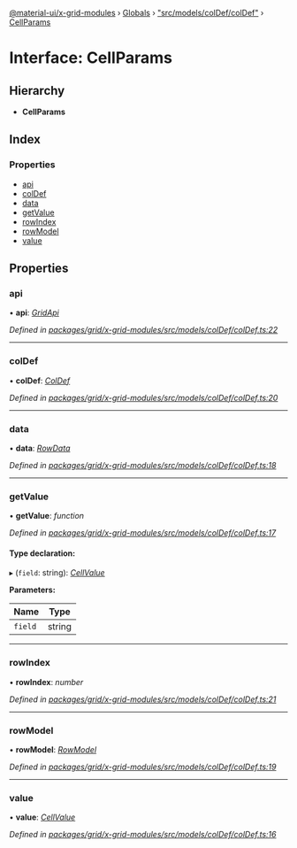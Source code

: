 [@material-ui/x-grid-modules](../README.md) › [Globals](../globals.md) › ["src/models/colDef/colDef"](../modules/_src_models_coldef_coldef_.md) › [CellParams](_src_models_coldef_coldef_.cellparams.md)

# Interface: CellParams

## Hierarchy

* **CellParams**

## Index

### Properties

* [api](_src_models_coldef_coldef_.cellparams.md#api)
* [colDef](_src_models_coldef_coldef_.cellparams.md#coldef)
* [data](_src_models_coldef_coldef_.cellparams.md#data)
* [getValue](_src_models_coldef_coldef_.cellparams.md#getvalue)
* [rowIndex](_src_models_coldef_coldef_.cellparams.md#rowindex)
* [rowModel](_src_models_coldef_coldef_.cellparams.md#rowmodel)
* [value](_src_models_coldef_coldef_.cellparams.md#value)

## Properties

###  api

• **api**: *[GridApi](../modules/_src_models_gridapi_.md#gridapi)*

*Defined in [packages/grid/x-grid-modules/src/models/colDef/colDef.ts:22](https://github.com/mui-org/material-ui-x/blob/02342a6/packages/grid/x-grid-modules/src/models/colDef/colDef.ts#L22)*

___

###  colDef

• **colDef**: *[ColDef](_src_models_coldef_coldef_.coldef.md)*

*Defined in [packages/grid/x-grid-modules/src/models/colDef/colDef.ts:20](https://github.com/mui-org/material-ui-x/blob/02342a6/packages/grid/x-grid-modules/src/models/colDef/colDef.ts#L20)*

___

###  data

• **data**: *[RowData](_src_models_rows_.rowdata.md)*

*Defined in [packages/grid/x-grid-modules/src/models/colDef/colDef.ts:18](https://github.com/mui-org/material-ui-x/blob/02342a6/packages/grid/x-grid-modules/src/models/colDef/colDef.ts#L18)*

___

###  getValue

• **getValue**: *function*

*Defined in [packages/grid/x-grid-modules/src/models/colDef/colDef.ts:17](https://github.com/mui-org/material-ui-x/blob/02342a6/packages/grid/x-grid-modules/src/models/colDef/colDef.ts#L17)*

#### Type declaration:

▸ (`field`: string): *[CellValue](../modules/_src_models_rows_.md#cellvalue)*

**Parameters:**

Name | Type |
------ | ------ |
`field` | string |

___

###  rowIndex

• **rowIndex**: *number*

*Defined in [packages/grid/x-grid-modules/src/models/colDef/colDef.ts:21](https://github.com/mui-org/material-ui-x/blob/02342a6/packages/grid/x-grid-modules/src/models/colDef/colDef.ts#L21)*

___

###  rowModel

• **rowModel**: *[RowModel](_src_models_rows_.rowmodel.md)*

*Defined in [packages/grid/x-grid-modules/src/models/colDef/colDef.ts:19](https://github.com/mui-org/material-ui-x/blob/02342a6/packages/grid/x-grid-modules/src/models/colDef/colDef.ts#L19)*

___

###  value

• **value**: *[CellValue](../modules/_src_models_rows_.md#cellvalue)*

*Defined in [packages/grid/x-grid-modules/src/models/colDef/colDef.ts:16](https://github.com/mui-org/material-ui-x/blob/02342a6/packages/grid/x-grid-modules/src/models/colDef/colDef.ts#L16)*
